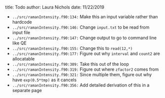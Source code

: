 title: Todo
author: Laura Nichols
date: 11/22/2019

* `../src/ramanIntensity.f90:134:` Make this an input variable rather than hardcode
* `../src/ramanIntensity.f90:146:` Change `input.txt` to be read from input file
* `../src/ramanIntensity.f90:147:` Change output to go to command line like QE
* `../src/ramanIntensity.f90:155:` Change this to `read(12,*)`
* `../src/ramanIntensity.f90:177:` Figure out why `interval` and `count2` are allocatable
* `../src/ramanIntensity.f90:309:` Take this out of the loop
* `../src/ramanIntensity.f90:319:` Figure out where `zfactor2` comes from
* `../src/ramanIntensity.f90:321:` Since multiple them, figure out why have `exp(0.5*tmp)` as it cancels
* `../src/ramanIntensity.f90:356:` Add detailed derivation of this in a separate page
